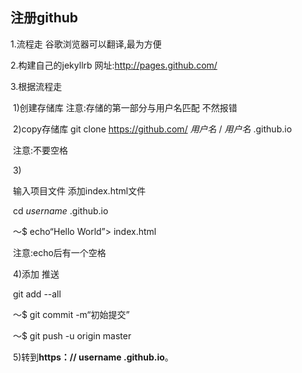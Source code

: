 ## 注册github


1.流程走 谷歌浏览器可以翻译,最为方便

2.构建自己的jekyllrb 网址:http://pages.github.com/

3.根据流程走

​		1)创建存储库 注意:存储的第一部分与用户名匹配 不然报错

​		2)copy存储库  git clone https://github.com/ *用户名* / *用户名* .github.io

​				注意:不要空格

​		3)

​			输入项目文件 添加index.html文件

​			cd *username* .github.io

​			〜$ echo“Hello World”> index.html

​			注意:echo后有一个空格

​		4)添加 推送

​			git add --all

​			〜$ git commit -m“初始提交”

​			〜$ git push -u origin master

​		5)转到**https：// username .github.io**。




